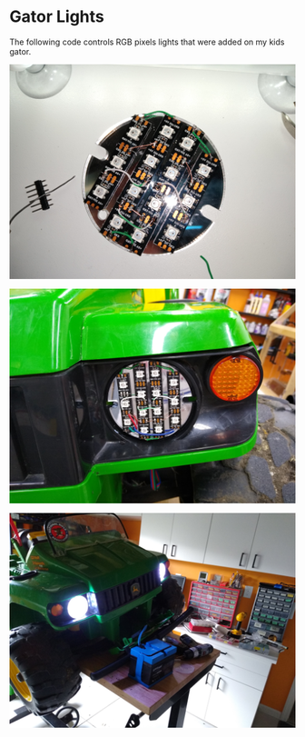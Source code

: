 # Gator Lights
The following code controls RGB pixels lights that were added on my kids gator. 

![alt text](https://github.com/tomcunn/GatorLights/blob/master/IMG_20190418_230540679.jpg "Gator Lights")

![alt text](https://github.com/tomcunn/GatorLights/blob/master/IMG_20190510_205038551.jpg "Gator Lights")

![alt text](https://github.com/tomcunn/GatorLights/blob/master/IMG_20190512_172228136.jpg "Gator Lights")
